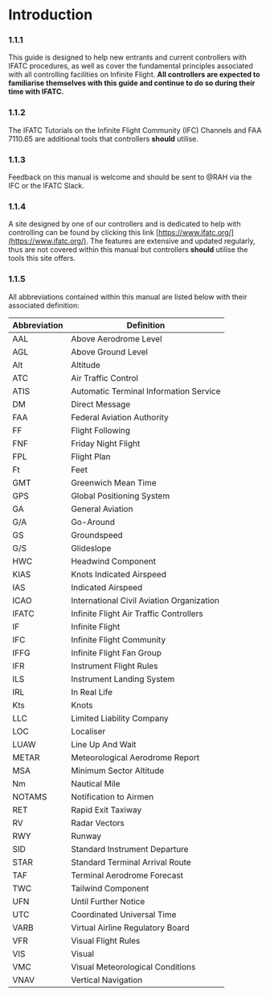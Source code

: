 # Introduction

 

### 1.1.1

This guide is designed to help new entrants and current controllers with IFATC procedures, as well as cover the fundamental principles associated with all controlling facilities on Infinite Flight. **All controllers are expected to familiarise themselves with this guide and continue to do so during their time with IFATC.**



### 1.1.2   

 The IFATC Tutorials on the Infinite Flight Community (IFC) Channels and FAA 7110.65 are additional tools that controllers **should** utilise.



### 1.1.3    

Feedback on this manual is welcome and should be sent to @RAH via the IFC or the IFATC Slack.



### 1.1.4    

A site designed by one of our controllers and is dedicated to help with controlling can be found by clicking this link [https://www.ifatc.org/](https://www.ifatc.org/). The features are extensive and updated regularly, thus are not covered within this manual but controllers **should** utilise the tools this site offers.

 

### 1.1.5    

All abbreviations contained within this manual are listed below with their associated definition:

 

| **Abbreviation** | **Definition**                             |
| ---------------- | ------------------------------------------ |
| AAL              | Above  Aerodrome Level                     |
| AGL              | Above  Ground Level                        |
| Alt              | Altitude                                   |
| ATC              | Air  Traffic Control                       |
| ATIS             | Automatic  Terminal Information Service    |
| DM               | Direct  Message                            |
| FAA              | Federal  Aviation Authority                |
| FF               | Flight  Following                          |
| FNF              | Friday  Night Flight                       |
| FPL              | Flight  Plan                               |
| Ft               | Feet                                       |
| GMT              | Greenwich  Mean Time                       |
| GPS              | Global  Positioning System                 |
| GA               | General  Aviation                          |
| G/A              | Go-Around                                  |
| GS               | Groundspeed                                |
| G/S              | Glideslope                                 |
| HWC              | Headwind  Component                        |
| KIAS             | Knots  Indicated Airspeed                  |
| IAS              | Indicated  Airspeed                        |
| ICAO             | International  Civil Aviation Organization |
| IFATC            | Infinite  Flight Air Traffic Controllers   |
| IF               | Infinite  Flight                           |
| IFC              | Infinite  Flight Community                 |
| IFFG             | Infinite  Flight Fan Group                 |
| IFR              | Instrument  Flight Rules                   |
| ILS              | Instrument  Landing System                 |
| IRL              | In Real Life                               |
| Kts              | Knots                                      |
| LLC              | Limited  Liability Company                 |
| LOC              | Localiser                                  |
| LUAW             | Line  Up And Wait                          |
| METAR            | Meteorological  Aerodrome Report           |
| MSA              | Minimum  Sector Altitude                   |
| Nm               | Nautical  Mile                             |
| NOTAMS           | Notification  to Airmen                    |
| RET              | Rapid  Exit Taxiway                        |
| RV               | Radar  Vectors                             |
| RWY              | Runway                                     |
| SID              | Standard Instrument Departure              |
| STAR             | Standard  Terminal Arrival Route           |
| TAF              | Terminal  Aerodrome Forecast               |
| TWC              | Tailwind  Component                        |
| UFN              | Until  Further Notice                      |
| UTC              | Coordinated  Universal Time                |
| VARB             | Virtual  Airline Regulatory Board          |
| VFR              | Visual  Flight Rules                       |
| VIS              | Visual                                     |
| VMC              | Visual  Meteorological Conditions          |
| VNAV             | Vertical Navigation                        |